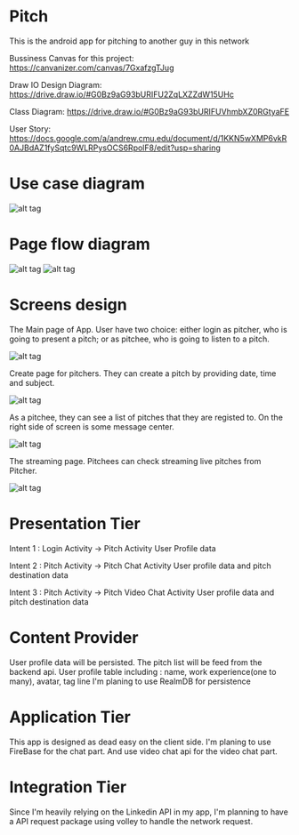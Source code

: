 # Pitch
This is the android app for pitching to another guy in this network

Bussiness Canvas for this project: 
  https://canvanizer.com/canvas/7GxafzgTJug
  
Draw IO Design Diagram:
https://drive.draw.io/#G0Bz9aG93bURIFU2ZqLXZZdW15UHc

Class Diagram: 
https://drive.draw.io/#G0Bz9aG93bURIFUVhmbXZ0RGtyaFE

User Story:
https://docs.google.com/a/andrew.cmu.edu/document/d/1KKN5wXMP6vkR0AJBdAZ1fySqtc9WLRPysOCS6RpolF8/edit?usp=sharing

# Use case diagram
![alt tag](https://raw.githubusercontent.com/Eagles2F/Pitch/master/screen_design/use%20case%20diagram.png)

# Page flow diagram
![alt tag](https://raw.githubusercontent.com/Eagles2F/Pitch/master/screen_design/sys%20diagram%201.png)
![alt tag](https://raw.githubusercontent.com/Eagles2F/Pitch/master/screen_design/sys%20diagram%202.png)

# Screens design
The Main page of App.
User have two choice: either login as pitcher, who is going to present a pitch; or as pitchee, who is going to listen to a pitch.

![alt tag](https://raw.githubusercontent.com/Eagles2F/Pitch/master/screen_design/wireframe/main.png)

Create page for pitchers. They can create a pitch by providing date, time and subject.

![alt tag](https://github.com/Eagles2F/Pitch/blob/master/screen_design/wireframe/create.png)

As a pitchee, they can see a list of pitches that they are registed to. On the right side of screen is some message center.

![alt tag](https://raw.githubusercontent.com/Eagles2F/Pitch/master/screen_design/wireframe/pitchee.png)

The streaming page. Pitchees can check streaming live pitches from Pitcher.

![alt tag](https://raw.githubusercontent.com/Eagles2F/Pitch/master/screen_design/wireframe/vedio.png)

# Presentation Tier
Intent 1 : Login Activity -> Pitch Activity
   User Profile data

Intent 2 : Pitch Activity -> Pitch Chat Activity
   User profile data and pitch destination data

Intent 3 : Pitch Activity -> Pitch Video Chat Activity
   User profile data and pitch destination data

# Content Provider
User profile data will be persisted.
The pitch list will be feed from the backend api.
    User profile table including :    name, work experience(one to many), avatar, tag line
I'm planing to use RealmDB for persistence

# Application Tier
This app is designed as dead easy on the client side. I'm planing to use FireBase for the chat part.
And use video chat api for the video chat part.

# Integration Tier
Since I'm heavily relying on the Linkedin API in my app, I'm planning to have a API request package
using volley to handle the network request.
